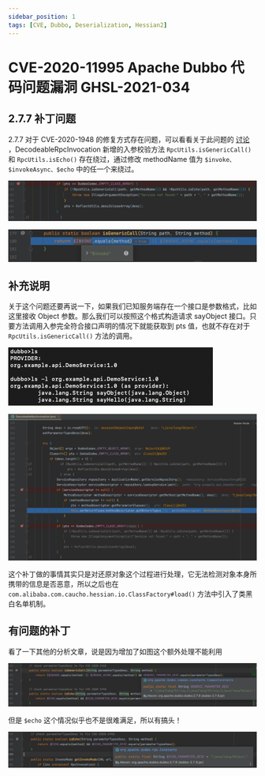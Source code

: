 ```yaml
---
sidebar_position: 1
tags: [CVE, Dubbo, Deserialization, Hessian2]
---
```


# CVE-2020-11995 Apache Dubbo 代码问题漏洞 GHSL-2021-034

## 2.7.7 补丁问题

2.7.7 对于 CVE-2020-1948 的修复方式存在问题，可以看看关于此问题的 [讨论](https://github.com/apache/dubbo/pull/6374?spm=a2c4g.11174386.n2.5.7f583df8HvMqiA) ，DecodeableRpcInvocation 新增的入参校验方法 `RpcUtils.isGenericCall()` 和 `RpcUtils.isEcho()` 存在绕过，通过修改 methodName 值为 `$invoke、$invokeAsync、$echo` 中的任一个来绕过。

![image-20231121102157489](attachments/image-20231121102157489.png)

![image-20240131225446605](attachments/image-20240131225446605.png)

## 补充说明

关于这个问题还要再说一下，如果我们已知服务端存在一个接口是参数格式，比如这里接收 Object 参数。那么我们可以按照这个格式构造请求 sayObject 接口。只要方法调用入参完全符合接口声明的情况下就能获取到 pts 值，也就不存在对于 `RpcUtils.isGenericCall()` 方法的调用。

![image-20231121104317382](attachments/image-20231121104317382.png)

![image-20231121104442797](attachments/image-20231121104442797.png)

这个补丁做的事情其实只是对还原对象这个过程进行处理，它无法检测对象本身所携带的信息是否恶意，所以之后也在 `com.alibaba.com.caucho.hessian.io.ClassFactory#load()` 方法中引入了类黑白名单机制。

## 有问题的补丁

看了一下其他的分析文章，说是因为增加了如图这个额外处理不能利用

![image-20240131231042021](attachments/image-20240131231042021.png)

但是 `$echo` 这个情况似乎也不是很难满足，所以有搞头！

![image-20240131231241078](attachments/image-20240131231241078.png)
